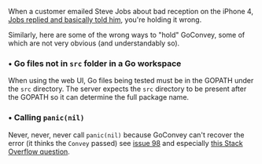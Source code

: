 When a customer emailed Steve Jobs about bad reception on the iPhone 4, [Jobs replied and basically told him](http://www.engadget.com/2010/06/24/apple-responds-over-iphone-4-reception-issues-youre-holding-th/), you're holding it wrong.

Similarly, here are some of the wrong ways to "hold" GoConvey, some of which are not very obvious (and understandably so).

### &bull; Go files not in `src` folder in a Go workspace

When using the web UI, Go files being tested must be in the GOPATH under the `src` directory. The server expects the `src` directory to be present after the GOPATH so it can determine the full package name.


### &bull; Calling `panic(nil)`

Never, never, never call `panic(nil)` because GoConvey can't recover the error (it thinks the `Convey` passed) see [issue 98](https://github.com/smartystreets/goconvey/issues/98) and especially [this Stack Overflow question](http://stackoverflow.com/questions/19662527/how-to-detect-panicnil-and-normal-execution-in-deferred-function-go).